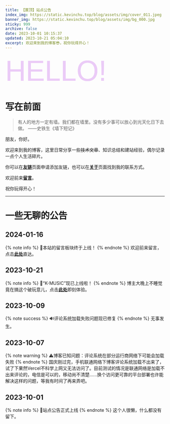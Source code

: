 ```yaml
---
title: 【置顶】站点公告
index_img: https://static.kevinchu.top/blog/assets/img/cover_011.jpeg
banner_img: https://static.kevinchu.top/blog/assets/img/bg_000.jpg
sticky: 999
archive: false
date: 2023-10-01 10:15:37
updated: 2023-10-21 05:04:10
excerpt: 欢迎来到我的博客😎，祝你玩得开心！
---
```

<style>
@import url("https://fonts.googleapis.com/css2?family=Poppins:ital,wght@0,100;0,200;0,300;0,400;0,500;0,600;0,700;0,800;0,900;1,100;1,200;1,300;1,400;1,500;1,600;1,700;1,800;1,900&display=swap");
.hello {
  position: relative;
  font-family: "Poppins", sans-serif;
  color: #EBCBF7;
  font-size: 90px;
}
.hello:hover {
  text-shadow: 0.05em 0 0 #F9494C, -0.025em -0.05em 0 #4F91F5,
    0.025em 0.05em 0 #57DCB0;
    color: rgba(0, 194, 203, 0.2);
}
.hello:before,
.hello:after {
  content: attr(data-text);
  position: absolute;
  top: 0;
  left: 0;
  opacity: 0.8;
}
.hello:hover::before {
  animation: glitch 650ms infinite;
  clip-path: polygon(0 0, 100% 0, 100% 45%, 0 45%);
  transform: translate(-0.025em, -0.0125em);
}
.hello:hover::after {
  animation: glitch 375ms infinite;
  clip-path: polygon(0 65%, 100% 20%, 100% 100%, 0 70%);
  transform: translate(0.0125em, 0.025em);
}
@keyframes glitch {
  0% {
    color: rgba(236, 34, 37, 0.2);
    text-shadow: 0.05em 0 0 #F9494C, -0.025em -0.05em 0 #4F91F5,
      0.025em 0.05em 0 #57DCB0;
  }
  14% {
    text-shadow: 0.05em 0 0 #F9494C, -0.025em -0.05em 0 #4F91F5,
      0.025em 0.05em 0 #57DCB0;
  }
  15% {
    color: #57DCB0;
    text-shadow: -0.05em -0.025em 0 #F9494C, 0.025em -0.025em 0 #4F91F5,
      -0.05em -0.05em 0 #57DCB0;
  }
  49% {
    text-shadow: -0.05em -0.025em 0 #F9494C, 0.025em -0.025em 0 #4F91F5,
      -0.05em -0.05em 0 #57DCB0;
  }
  50% {
    text-shadow: 0.025em 0.05em 0 #F9494C, -0.025em 0.05em 0 #4F91F5,
      0 -0.05em 0 #57DCB0;
  }
  99% {
    color: #4F91F5;
    text-shadow: 0.025em 0.05em 0 #F9494C, -0.025em 0.05em 0 #4F91F5,
      0 -0.05em 0 #57DCB0;
  }
  100% {
    text-shadow: -0.025em 0 0 #F9494C, -0.025em -0.025em 0 #4F91F5,
      -0.025em -0.05em 0 #57DCB0;
  }
}
</style>
<div class="hello" data-text="HELLO!">HELLO!</div>

# 写在前面

>有人的地方一定有墙。我们都在墙里。没有多少事可以放心到光天化日下去做。
——史铁生《墙下短记》

朋友，你好。

欢迎来到我的博客，这里日常分享一些~~技术文章~~、知识总结和建站经验，偶尔记录一点个人生活碎片。

你可以在[**友链**](https://blog.kevinchu.top/links/)页面申请添加友链，也可以在[**关于**](https://blog.kevinchu.top/about/)页面找到我的联系方式。

欢迎前来[**留言**](https://blog.kevinchu.top/messagebd/)。

祝你玩得开心！

---
# 一些无聊的公告

## 2024-01-16
{% note info %}
🎉本站的留言板块终于上线！
{% endnote %}
欢迎前来留言，点击[**此处**](https://blog.kevinchu.top/messagebd/)直达。


## 2023-10-21
{% note info %}
🎉“K-MUSIC”现已上线啦！
{% endnote %}
博主大晚上不睡觉竟在搞这个破玩意儿，点击[**此处**](https://music.kevinchu.top)即刻体验。


## 2023-10-09
{% note success %}
🔊评论系统加载失败问题现已修复
{% endnote %}
无事发生。



## 2023-10-07
{% note warning %}
⚠️博客已知问题：评论系统在部分运行商网络下可能会加载失败
{% endnote %}
国庆刚过完，手机联通网络下博客评论系统加载不出来了，试了下果然Vercel不科学上网又无法访问了。目前测试的情况是联通网络是加载不出来评论的，电信是可以的，移动尚不清楚......换个访问更可靠的平台部署也许能解决这样的问题，等我有时间了再来弄吧。



## 2023-10-01
{% note info %}
🎉站点公告正式上线
{% endnote %}
这个人很懒，什么都没有留下。





